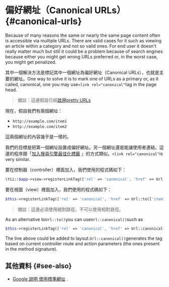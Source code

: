 # 偏好網址（Canonical URLs） {#canonical-urls}

Because of many reasons the same or nearly the same page content often is accessible via multiple URLs. There are valid cases for it such as viewing an article within a category and not so valid ones. For end user it doesn't really matter much but still it could be a problem because of search engines because either you might get wrong URLs preferred or, in the worst case, you might get penalized.

其中一個解決方法是標記其中一個網址為偏好網址（Canonical URLs），也就是主要的網址。One way to solve it is to mark one of URLs as a primary or, as it called, canonical, one you may use`<link rel="canonical"`tag in the page head.

> 備註：這邊假設已經[啟用pretty URLs](/enable-pretty-urls.md)

現在，假設我們有兩個網址：

* `http://example.com/item1`
* `http://example.com/item2`

這兩個網址的內容幾乎是一樣的。

我們的目標是把第一個網址設置成偏好網址。另一個網址還是能讓使用者連結。這邊的程序跟「[加入搜尋引擎最佳化標籤](/adding-seo-tags.md) 」的方式類似。`<link rel="canonical"`is very similar.

要在控制器（controller）裡面加入，我們使用的程式碼如下：

```php
\Yii::$app->view->registerLinkTag(['rel' => 'canonical', 'href' => Url::to(['item1'], true)]);
```

要在視圖（view）裡面加入，我們使用的程式碼如下：

```php
$this->registerLinkTag(['rel' => 'canonical', 'href' => Url::to(['item1'], true)]);
```

> 備註：這邊必須使用絕對路徑，不可以使用相對路徑。

As an alternative to`Url::to()`you can use`Url::canonical()`such as

```php
$this->registerLinkTag(['rel' => 'canonical', 'href' => Url::canonical()]);
```

The line above could be added to layout.`Url::canonical()`generates the tag based on current controller route and action parameters \(the ones present in the method signature\).

## 其他資料 {#see-also}

* [Google 說明 使用標準網址](https://support.google.com/webmasters/answer/139066?hl=zh-Hant)
  .



